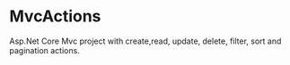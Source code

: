 # MvcActions
 Asp.Net Core Mvc project with create,read, update, delete, filter, sort and pagination actions.

